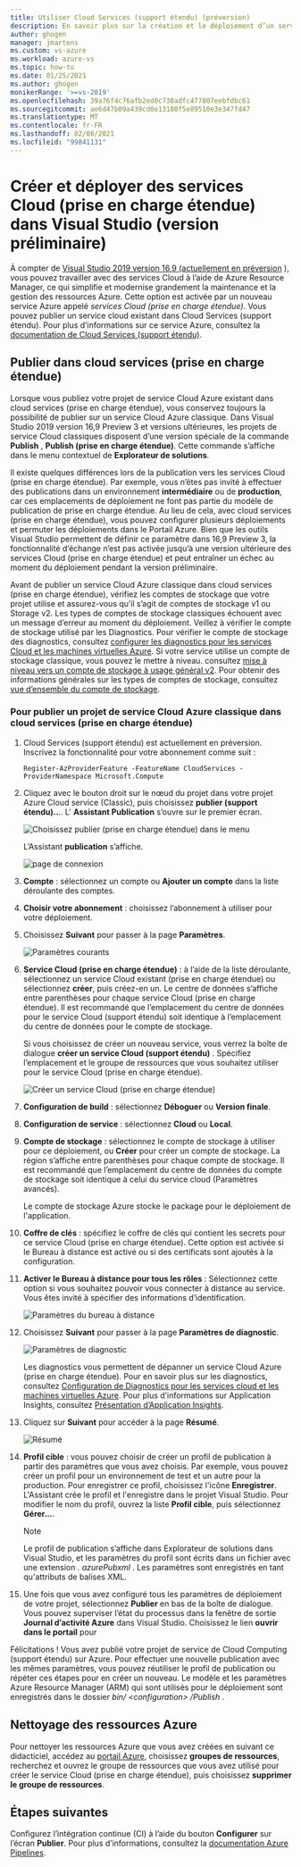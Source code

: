 ```yaml
---
title: Utiliser Cloud Services (support étendu) (préversion)
description: En savoir plus sur la création et le déploiement d’un service Cloud (prise en charge étendue) à l’aide de Azure Resource Manager avec Visual Studio
author: ghogen
manager: jmartens
ms.custom: vs-azure
ms.workload: azure-vs
ms.topic: how-to
ms.date: 01/25/2021
ms.author: ghogen
monikerRange: '>=vs-2019'
ms.openlocfilehash: 39a76f4c76afb2ed0c738adfc477807eebfdbc61
ms.sourcegitcommit: ae6d47b09a439cd0e13180f5e89510e3e347fd47
ms.translationtype: MT
ms.contentlocale: fr-FR
ms.lasthandoff: 02/08/2021
ms.locfileid: "99841131"
---
```

# <a name="create-and-deploy-to-cloud-services-extended-support-in-visual-studio-preview"></a>Créer et déployer des services Cloud (prise en charge étendue) dans Visual Studio (version préliminaire)

À compter de [Visual Studio 2019 version 16,9 (actuellement en préversion](https://visualstudio.microsoft.com/vs/preview) ), vous pouvez travailler avec des services Cloud à l’aide de Azure Resource Manager, ce qui simplifie et modernise grandement la maintenance et la gestion des ressources Azure. Cette option est activée par un nouveau service Azure appelé *services Cloud (prise en charge étendue)*. Vous pouvez publier un service cloud existant dans Cloud Services (support étendu). Pour plus d’informations sur ce service Azure, consultez la [documentation de Cloud Services (support étendu)](/azure/cloud-services-extended-support/overview).

## <a name="publish-to-cloud-services-extended-support"></a>Publier dans cloud services (prise en charge étendue)

Lorsque vous publiez votre projet de service Cloud Azure existant dans cloud services (prise en charge étendue), vous conservez toujours la possibilité de publier sur un service Cloud Azure classique. Dans Visual Studio 2019 version 16,9 Preview 3 et versions ultérieures, les projets de service Cloud classiques disposent d’une version spéciale de la commande **Publish** , **Publish (prise en charge étendue)**. Cette commande s’affiche dans le menu contextuel de **Explorateur de solutions**.

Il existe quelques différences lors de la publication vers les services Cloud (prise en charge étendue). Par exemple, vous n’êtes pas invité à effectuer des publications dans un environnement **intermédiaire** ou de **production**, car ces emplacements de déploiement ne font pas partie du modèle de publication de prise en charge étendue. Au lieu de cela, avec cloud services (prise en charge étendue), vous pouvez configurer plusieurs déploiements et permuter les déploiements dans le Portail Azure. Bien que les outils Visual Studio permettent de définir ce paramètre dans 16,9 Preview 3, la fonctionnalité d’échange n’est pas activée jusqu’à une version ultérieure des services Cloud (prise en charge étendue) et peut entraîner un échec au moment du déploiement pendant la version préliminaire.

Avant de publier un service Cloud Azure classique dans cloud services (prise en charge étendue), vérifiez les comptes de stockage que votre projet utilise et assurez-vous qu’il s’agit de comptes de stockage v1 ou Storage v2. Les types de comptes de stockage classiques échouent avec un message d’erreur au moment du déploiement. Veillez à vérifier le compte de stockage utilisé par les Diagnostics. Pour vérifier le compte de stockage des diagnostics, consultez [configurer les diagnostics pour les services Cloud et les machines virtuelles Azure](vs-azure-tools-diagnostics-for-cloud-services-and-virtual-machines.md). Si votre service utilise un compte de stockage classique, vous pouvez le mettre à niveau. consultez [mise à niveau vers un compte de stockage à usage général v2](/azure/storage/common/storage-account-upgrade?tabs=azure-portal).  Pour obtenir des informations générales sur les types de comptes de stockage, consultez [vue d’ensemble du compte de stockage](/azure/storage/common/storage-account-overview).

### <a name="to-publish-a-classic-azure-cloud-service-project-to-cloud-services-extended-support"></a>Pour publier un projet de service Cloud Azure classique dans cloud services (prise en charge étendue)

1. Cloud Services (support étendu) est actuellement en préversion. Inscrivez la fonctionnalité pour votre abonnement comme suit :

   ```azurepowershell-interactive
   Register-AzProviderFeature -FeatureName CloudServices -ProviderNamespace Microsoft.Compute
   ```

1. Cliquez avec le bouton droit sur le nœud du projet dans votre projet Azure Cloud service (Classic), puis choisissez **publier (support étendu)..**.. L' **Assistant Publication** s’ouvre sur le premier écran.

   ![Choisissez publier (prise en charge étendue) dans le menu](./media/cloud-services-extended-support/publish-commands-on-menu.png)

   L’Assistant **publication** s’affiche.

   ![page de connexion](./media/cloud-services-extended-support/publish-step1.png)

1. **Compte** : sélectionnez un compte ou **Ajouter un compte** dans la liste déroulante des comptes.

1. **Choisir votre abonnement** : choisissez l’abonnement à utiliser pour votre déploiement.

1. Choisissez **Suivant** pour passer à la page **Paramètres**.

   ![Paramètres courants](./media/cloud-services-extended-support/publish-settings.png)

1. **Service Cloud (prise en charge étendue)** : à l’aide de la liste déroulante, sélectionnez un service Cloud existant (prise en charge étendue) ou sélectionnez **créer**, puis créez-en un. Le centre de données s’affiche entre parenthèses pour chaque service Cloud (prise en charge étendue). Il est recommandé que l’emplacement du centre de données pour le service Cloud (support étendu) soit identique à l’emplacement du centre de données pour le compte de stockage.

   Si vous choisissez de créer un nouveau service, vous verrez la boîte de dialogue **créer un service Cloud (support étendu)** . Spécifiez l’emplacement et le groupe de ressources que vous souhaitez utiliser pour le service Cloud (prise en charge étendue).

   ![Créer un service Cloud (prise en charge étendue)](./media/cloud-services-extended-support/extended-support-dialog.png)

1. **Configuration de build** : sélectionnez **Déboguer** ou **Version finale**.

1. **Configuration de service** : sélectionnez **Cloud** ou **Local**.

1. **Compte de stockage** : sélectionnez le compte de stockage à utiliser pour ce déploiement, ou **Créer** pour créer un compte de stockage. La région s’affiche entre parenthèses pour chaque compte de stockage. Il est recommandé que l’emplacement du centre de données du compte de stockage soit identique à celui du service cloud (Paramètres avancés).

   Le compte de stockage Azure stocke le package pour le déploiement de l'application.

1. **Coffre de clés** : spécifiez le coffre de clés qui contient les secrets pour ce service Cloud (prise en charge étendue). Cette option est activée si le Bureau à distance est activé ou si des certificats sont ajoutés à la configuration.

1. **Activer le Bureau à distance pour tous les rôles** : Sélectionnez cette option si vous souhaitez pouvoir vous connecter à distance au service. Vous êtes invité à spécifier des informations d’identification.

   ![Paramètres du bureau à distance](./media/cloud-services-extended-support/remote-desktop-configuration.png)

1. Choisissez **Suivant** pour passer à la page **Paramètres de diagnostic**.

   ![Paramètres de diagnostic](./media/cloud-services-extended-support/diagnostics-settings.png)

   Les diagnostics vous permettent de dépanner un service Cloud Azure (prise en charge étendue). Pour en savoir plus sur les diagnostics, consultez [Configuration de Diagnostics pour les services cloud et les machines virtuelles Azure](./vs-azure-tools-diagnostics-for-cloud-services-and-virtual-machines.md). Pour plus d’informations sur Application Insights, consultez [Présentation d’Application Insights](/azure/application-insights/app-insights-overview).

1. Cliquez sur **Suivant** pour accéder à la page **Résumé**.

   ![Résumé](./media/cloud-services-extended-support/publish-summary.png)

1. **Profil cible** : vous pouvez choisir de créer un profil de publication à partir des paramètres que vous avez choisis. Par exemple, vous pouvez créer un profil pour un environnement de test et un autre pour la production. Pour enregistrer ce profil, choisissez l'icône **Enregistrer**. L'Assistant crée le profil et l'enregistre dans le projet Visual Studio. Pour modifier le nom du profil, ouvrez la liste **Profil cible**, puis sélectionnez **Gérer...**.

   > [!Note]
   > Le profil de publication s’affiche dans Explorateur de solutions dans Visual Studio, et les paramètres du profil sont écrits dans un fichier avec une extension *. azurePubxml* . Les paramètres sont enregistrés en tant qu'attributs de balises XML.

1. Une fois que vous avez configuré tous les paramètres de déploiement de votre projet, sélectionnez **Publier** en bas de la boîte de dialogue. Vous pouvez superviser l’état du processus dans la fenêtre de sortie **Journal d’activité Azure** dans Visual Studio. Choisissez le lien **ouvrir dans le portail** pour 

Félicitations ! Vous avez publié votre projet de service de Cloud Computing (support étendu) sur Azure. Pour effectuer une nouvelle publication avec les mêmes paramètres, vous pouvez réutiliser le profil de publication ou répéter ces étapes pour en créer un nouveau. Le modèle et les paramètres Azure Resource Manager (ARM) qui sont utilisés pour le déploiement sont enregistrés dans le dossier *bin/ \<configuration\> /Publish* .

## <a name="clean-up-azure-resources"></a>Nettoyage des ressources Azure

Pour nettoyer les ressources Azure que vous avez créées en suivant ce didacticiel, accédez au [portail Azure](https://portal.azure.com), choisissez **groupes de ressources**, recherchez et ouvrez le groupe de ressources que vous avez utilisé pour créer le service Cloud (prise en charge étendue), puis choisissez **supprimer le groupe de ressources**.

## <a name="next-steps"></a>Étapes suivantes

Configurez l’intégration continue (CI) à l’aide du bouton **Configurer** sur l’écran **Publier**. Pour plus d’informations, consultez la [documentation Azure Pipelines](/azure/devops/pipelines/?view=azure-devops&preserve-view=true).
